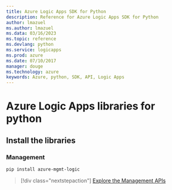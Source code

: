 ```yaml
---
title: Azure Logic Apps SDK for Python
description: Reference for Azure Logic Apps SDK for Python
author: lmazuel
ms.author: lmazuel
ms.data: 03/16/2023
ms.topic: reference
ms.devlang: python
ms.service: logicapps
ms.prod: azure
ms.date: 07/10/2017
manager: douge
ms.technology: azure
keywords: Azure, python, SDK, API, Logic Apps
---
```

# Azure Logic Apps libraries for python

## Install the libraries


### Management

```bash
pip install azure-mgmt-logic
```
> [!div class="nextstepaction"]
> [Explore the Management APIs](/python/api/overview/azure/logicapps/management)